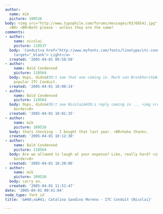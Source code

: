 ```yaml
---
author:
  name: mik
  picture: 109526
body: <img src="http://www.typophile.com/forums/messages/83/68541.jpg" alt=""> <BR>
  <BR> <BR>Both please - unless they are the same!
comments:
- author:
    name: nicolai
    picture: 110537
  body: 'Conduit<a href="http://www.myfonts.com/fonts/linotype/itc-conduit/conduit-itc-light/testdrive.html?s=CATALINA+SANDINO+MORENO&amp;p=48"
    target="_blank"> Light</a> '
  created: '2005-04-01 09:58:58'
- author:
    name: Bald Condensed
    picture: 110564
  body: Oops, didn&#39;t see that one coming in. Mark van Bronkhorst&#39;s  <BR>overly
    popular ITC Conduit.
  created: '2005-04-01 10:00:14'
- author:
    name: Bald Condensed
    picture: 110564
  body: Oops, didn&#39;t see Nicolai&#39;s reply coming in ... <img src="http://www.typophile.com/forums/clipart/bigsmile.gif"
    border=0>
  created: '2005-04-01 10:01:35'
- author:
    name: mik
    picture: 109526
  body: thats shocking - I bought that last year. <BR>haha thanks.
  created: '2005-04-01 10:12:30'
- author:
    name: Bald Condensed
    picture: 110564
  body: Are we allowed to laugh at your expense? Like, really hard? <img src="http://www.typophile.com/forums/clipart/bigsmile.gif"
    border=0>
  created: '2005-04-01 10:20:06'
- author:
    name: mik
    picture: 109526
  body: carry on.
  created: '2005-04-01 11:52:47'
date: '2005-04-01 09:41:04'
node_type: font_id
title: '&#40;x&#41; Catalina Sandino Moreno - ITC Conduit {Nicolai}'

---
```


